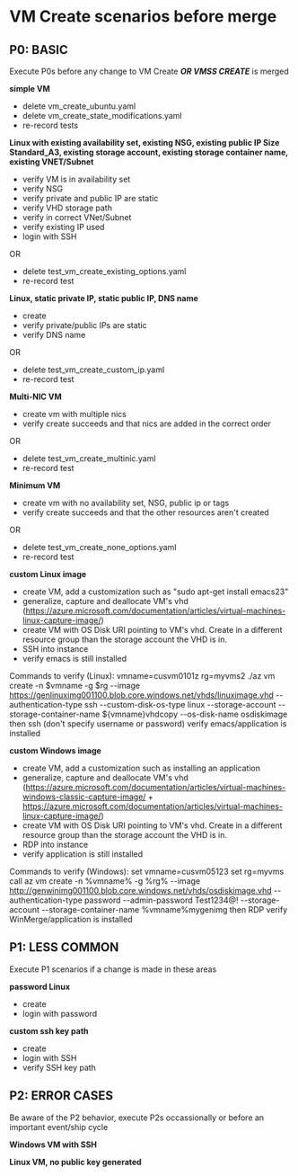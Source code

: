 # VM Create scenarios before merge #

## P0: BASIC ##
Execute P0s before any change to VM Create ***OR VMSS CREATE*** is merged

**simple VM**

 - delete vm_create_ubuntu.yaml
 - delete vm_create_state_modifications.yaml
 - re-record tests

**Linux with existing availability set, existing NSG, existing public IP
Size Standard_A3, existing storage account, existing storage container name, existing VNET/Subnet**

 - verify VM is in availability set
 - verify NSG
 - verify private and public IP are static
 - verify VHD storage path
 - verify in correct VNet/Subnet
 - verify existing IP used
 - login with SSH

 OR

 - delete test_vm_create_existing_options.yaml
 - re-record test

**Linux, static private IP, static public IP, DNS name**

 - create
 - verify private/public IPs are static
 - verify DNS name

 OR 

 - delete test_vm_create_custom_ip.yaml
 - re-record test

 **Multi-NIC VM**

 - create vm with multiple nics
 - verify create succeeds and that nics are added in the correct order

 OR

 - delete test_vm_create_multinic.yaml
 - re-record test

 **Minimum VM**

 - create vm with no availability set, NSG, public ip or tags
 - verify create succeeds and that the other resources aren't created

 OR

 - delete test_vm_create_none_options.yaml
 - re-record test

 **custom Linux image**

 - create VM, add a customization such as "sudo apt-get install emacs23"
 - generalize, capture and deallocate VM's vhd (https://azure.microsoft.com/documentation/articles/virtual-machines-linux-capture-image/)
 - create VM with OS Disk URI pointing to VM's vhd.  Create in a different resource group than
   the storage account the VHD is in.
 - SSH into instance
 - verify emacs is still installed

Commands to verify (Linux):
 vmname=cusvm0101z
 rg=myvms2
 ./az vm create -n $vmname -g $rg --image https://genlinuximg001100.blob.core.windows.net/vhds/linuximage.vhd --authentication-type ssh --custom-disk-os-type linux --storage-account <ID ending in genlinuximg001100> --storage-container-name ${vmname}vhdcopy --os-disk-name osdiskimage
 then 
 ssh <IPAddress> (don't specify username or password)
 verify emacs/application is installed

 **custom Windows image**

 - create VM, add a customization such as installing an application
 - generalize, capture and deallocate VM's vhd (https://azure.microsoft.com/documentation/articles/virtual-machines-windows-classic-capture-image/ + https://azure.microsoft.com/documentation/articles/virtual-machines-linux-capture-image/)
 - create VM with OS Disk URI pointing to VM's vhd.  Create in a different resource group than
   the storage account the VHD is in.
 - RDP into instance
 - verify application is still installed

Commands to verify (Windows):
 set vmname=cusvm05123
 set rg=myvms
 call az vm create -n %vmname% -g %rg% --image http://genwinimg001100.blob.core.windows.net/vhds/osdiskimage.vhd --authentication-type password --admin-password Test1234@! --storage-account <ID ending in genwinimg001100> --storage-container-name %vmname%mygenimg
 then
 RDP <IPAddress>
 verify WinMerge/application is installed

## P1: LESS COMMON ##
Execute P1 scenarios if a change is made in these areas

**password Linux**

 - create
 - login with password

**custom ssh key path**
 - create
 - login with SSH
 - verify SSH key path

## P2: ERROR CASES ##
Be aware of the P2 behavior, execute P2s occassionally or before an important event/ship cycle

**Windows VM with SSH**

**Linux VM, no public key generated**
